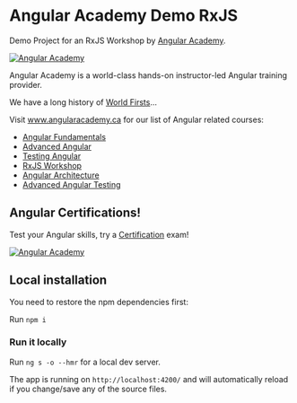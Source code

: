 # Angular Academy Demo RxJS

Demo Project for an RxJS Workshop by <a href="https://angular.ac" target="_blank">Angular Academy</a>.

[![Angular Academy](https://www.angularacademy.ca/images/classroom.jpg "Angular Academy")](https://www.angularacademy.ca)

Angular Academy is a world-class hands-on instructor-led Angular training provider.

We have a long history of <a href="https://www.angularacademy.ca/world-firsts" target="_blank">World Firsts</a>...

Visit www.angularacademy.ca for our list of Angular related courses:
* <a href="https://www.angularacademy.ca/courses/angular-fundamentals-training" target="_blank">Angular Fundamentals</a>
* <a href="https://www.angularacademy.ca/courses/advanced-angular-training" target="_blank">Advanced Angular</a>
* <a href="https://www.angularacademy.ca/courses/testing-angular-training" target="_blank">Testing Angular</a>
* <a href="https://www.angularacademy.ca/courses/angular-rxjs-training" target="_blank">RxJS Workshop</a>
* <a href="https://www.angularacademy.ca/courses/angular-architecture-training" target="_blank">Angular Architecture</a>
* <a href="https://www.angularacademy.ca/courses/advanced-angular-testing-training" target="_blank">Advanced Angular Testing</a>

## Angular Certifications!

Test your Angular skills, try a <a href="https://www.angularacademy.ca/angular-certification" target="_blank">Certification</a> exam!

[![Angular Academy](https://www.angularacademy.ca/images/cert.png "Angular Certifications")](https://www.angularacademy.ca/angular-certification)


## Local installation

You need to restore the npm dependencies first:

Run `npm i`

### Run it locally

Run `ng s -o --hmr` for a local dev server.

The app is running on `http://localhost:4200/` and will automatically reload if you change/save any of the source files.

